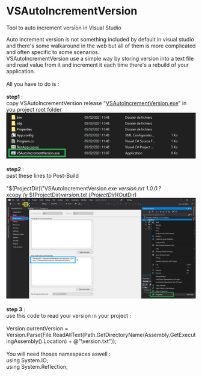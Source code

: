 # VSAutoIncrementVersion

Tool to auto increment version in Visual Studio

Auto increment version is not something included by default in visual studio and there's some walkaround in the web but all of them is more complicated and often specific to some scenarios.</br>
VSAutoIncrementVersion use a simple way by storing version into a text file and read value from it and increment it each time there's a rebuild of your application.
</br></br>
All you have to do is :
</br></br>
**step1** :</br>
copy VSAutoIncrementVersion release "[VSAutoIncrementVersion.exe](https://github.com/melharfi/VSAutoIncrementVersion/releases/latest)" in you project root folder
![alt text](https://github.com/melharfi/VSAutoIncrementVersion/blob/master/VSAutoIncrementVersion/vsaiv-1.png)
</br></br>
**step2** :</br>
past these lines to Post-Build
</br></br>
"$(ProjectDir)\\"VSAutoIncrementVersion.exe *version.txt* *1.0.0.?*</br>
xcopy /y $(ProjectDir)*version.txt*  $(ProjectDir)$(OutDir)</br>
![alt text](https://github.com/melharfi/VSAutoIncrementVersion/blob/master/VSAutoIncrementVersion/vsaiv-2.png)
</br></br>
**step 3** :</br>
use this code to read your version in your project :
</br></br>
Version currentVersion = Version.Parse(File.ReadAllText(Path.GetDirectoryName(Assembly.GetExecutingAssembly().Location) + @"\version.txt"));
</br></br>
You will need thoses namespaces aswell :</br>
using System.IO;</br>
using System.Reflection;</br>
